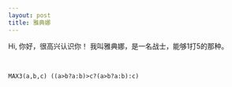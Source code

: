 ```yaml
---
layout: post
title: 雅典娜
---
```


Hi,
    你好，很高兴认识你！
    我叫雅典娜，是一名战士，能够1打5的那种。
    
   

    MAX3(a,b,c) ((a>b?a:b)>c?(a>b?a:b):c)

